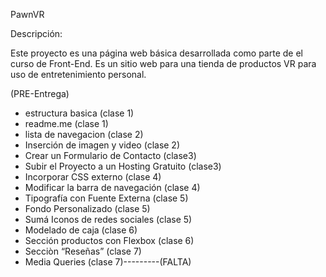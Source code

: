 
PawnVR

Descripción:

Este proyecto es una página web básica desarrollada como parte de el curso de Front-End. Es un sitio web para una tienda de productos VR para uso de entretenimiento personal.

(PRE-Entrega)
- estructura basica (clase 1)
- readme.me (clase 1)
- lista de navegacion (clase 2)
- Inserción de imagen y video (clase 2)
- Crear un Formulario de Contacto (clase3)
- Subir el Proyecto a un Hosting Gratuito (clase3)
- Incorporar CSS externo (clase 4)
- Modificar la barra de navegación (clase 4)
- Tipografía con Fuente Externa (clase 5)
- Fondo Personalizado (clase 5)
- Sumá Iconos de redes sociales (clase 5)
- Modelado de caja (clase 6)
- Sección productos con Flexbox (clase 6)
- Secciòn “Reseñas” (clase 7)
- Media Queries (clase 7)---------(FALTA)


